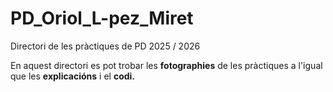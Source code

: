 # PD_Oriol_L-pez_Miret
Directori de les pràctiques de PD 2025 / 2026

En aquest directori es pot trobar les **fotographies** de les pràctiques a l'igual que les **explicacións** i el **codi.**
